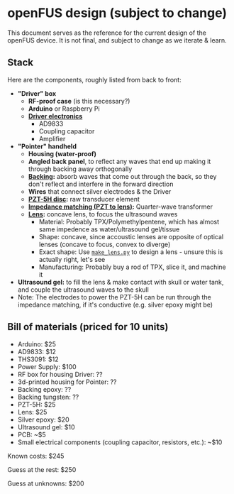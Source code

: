 # openFUS design (subject to change)

This document serves as the reference for the current design of the openFUS device. It is not final, and subject to change as we iterate & learn.

## Stack

Here are the components, roughly listed from back to front:

- **"Driver" box**
    - **RF-proof case** (is this necessary?)
    - **Arduino** or Raspberry Pi
    - **[Driver electronics](/design/driving-and-wattage.md)**
        - AD9833
        - Coupling capacitor
        - Amplifier
- **"Pointer" handheld**
    - **Housing (water-proof)**
    - **Angled back panel**, to reflect any waves that end up making it through backing away orthogonally
    - **[Backing](/design/backing.md):** absorb waves that come out through the back, so they don't reflect and interfere in the forward direction
    - **Wires** that connect silver electrodes & the Driver
    - **[PZT-5H disc](/design/piezoelectric-element.md):** raw transducer element
    - **[Impedance matching (PZT to lens)](/design/impedance-matching.md):** Quarter-wave transformer
    - **[Lens](/design/lens.md):** concave lens, to focus the ultrasound waves
        - Material: Probably TPX/Polymethylpentene, which has almost same impedence as water/ultrasound gel/tissue
        - Shape: concave, since accoustic lenses are opposite of optical lenses (concave to focus, convex to diverge)
        - Exact shape: Use [`make_lens.py`](/make_lens.py) to design a lens - unsure this is actually right, let's see
        - Manufacturing: Probably buy a rod of TPX, slice it, and machine it
- **Ultrasound gel:** to fill the lens & make contact with skull or water tank, and couple the ultrasound waves to the skull
- Note: The electrodes to power the PZT-5H can be run through the impedance matching, if it's conductive (e.g. silver epoxy might be)

## Bill of materials (priced for 10 units)

- Arduino: $25
- AD9833: $12
- THS3091: $12
- Power Supply: $100
- RF box for housing Driver: ??
- 3d-printed housing for Pointer: ??
- Backing epoxy: ??
- Backing tungsten: ??
- PZT-5H: $25
- Lens: $25
- Silver epoxy: $20
- Ultrasound gel: $10
- PCB: ~$5
- Small electrical components (coupling capacitor, resistors, etc.): ~$10

Known costs: $245

Guess at the rest: $250

Guess at unknowns: $200